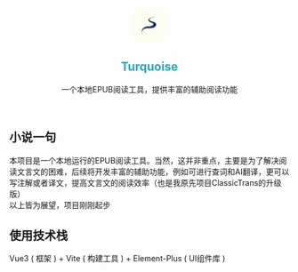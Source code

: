 <br>
<p align="center">
  <a >
    <img src="public/favicon.ico" alt="Logo" width="60" height="60">
  </a>
  <h2 align="center" style="color: #2ca7b7ff;">Turquoise</h3>
  <p align="center">
    一个本地EPUB阅读工具，提供丰富的辅助阅读功能
  </p>
</p>

<br>

## 小说一句
本项目是一个本地运行的EPUB阅读工具。当然，这并非重点，主要是为了解决阅读文言文的困难，后续将开发丰富的辅助功能，例如可进行查词和AI翻译，更可以写注解或者译文，提高文言文的阅读效率（也是我原先项目ClassicTrans的升级版）  
以上皆为展望，项目刚刚起步  

## 使用技术栈
Vue3 ( 框架 ) + Vite ( 构建工具 ) + Element-Plus ( UI组件库 )
